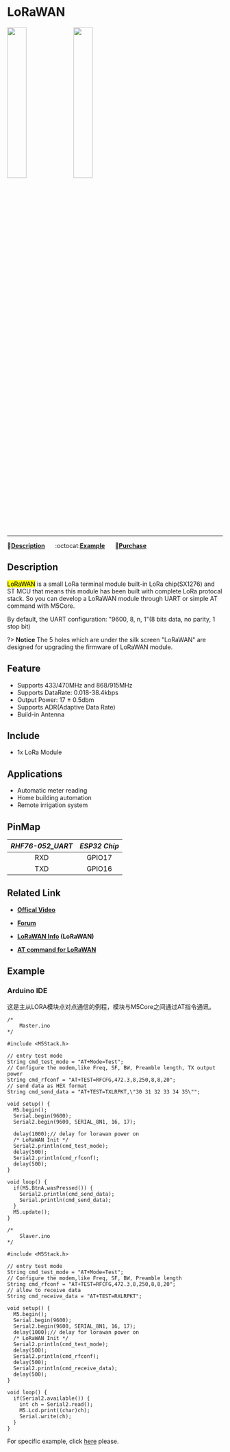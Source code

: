 # LoRaWAN

<img src="assets/img/product_pics/module/module_lorawan_01.png" width="30%" height="30%"> <img src="assets/img/product_pics/module/module_lorawan_02.png" width="30%" height="30%">

***

:memo:**[Description](#Description)**&nbsp;&nbsp;&nbsp;&nbsp;&nbsp;&nbsp;:octocat:**[Example](#Example)**&nbsp;&nbsp;&nbsp;&nbsp;&nbsp;&nbsp;🛒**[Purchase](https://www.aliexpress.com/store/product/M5Stack-New-LoRaWAN-Module-433-470Mhz-868-915MHz-with-Internal-Antenna-and-MCX-External-Antenna-Port/3226069_32953098569.html?spm=a2g1y.12024536.productList_5885011.pic_2)**

<!-- :memo:**[Description](#Description)**&nbsp;&nbsp;&nbsp;&nbsp;&nbsp;&nbsp;:octocat:**[Example](#Example)**&nbsp;&nbsp;&nbsp;&nbsp;&nbsp;&nbsp;:electric_plug:**[Schematic](#Schematic)**&nbsp;&nbsp;&nbsp;&nbsp;&nbsp;&nbsp;🛒**[Purchase](https://www.aliexpress.com/store/product/M5Stack-New-LoRaWAN-Module-433-470Mhz-868-915MHz-with-Internal-Antenna-and-MCX-External-Antenna-Port/3226069_32953098569.html?spm=a2g1y.12024536.productList_5885011.pic_2)** -->

## Description

<mark>LoRaWAN</mark> is a small LoRa terminal module built-in LoRa chip(SX1276) and ST MCU that means this module has been built with complete LoRa protocal stack. So you can develop a LoRaWAN module through UART or simple AT command with M5Core.

By default, the UART configuration: "9600, 8, n, 1"(8 bits data, no parity, 1 stop bit)

?> **Notice** The 5 holes which are under the silk screen "LoRaWAN" are designed for upgrading the firmware of LoRaWAN module.

## Feature

-  Supports 433/470MHz and 868/915MHz
-  Supports DataRate: 0.018-38.4kbps
-  Output Power: 17 ± 0.5dbm
-  Supports ADR(Adaptive Data Rate)
-  Build-in Antenna

## Include

-  1x LoRa Module

## Applications

-  Automatic meter reading
-  Home building automation
-  Remote irrigation system

## PinMap

| *RHF76-052_UART* | *ESP32 Chip* |
| :----------: |:------------: |
| RXD       | GPIO17    |
| TXD      | GPIO16     |

## Related Link

- **[Offical Video](https://www.youtube.com/channel/UCozgFVglWYQXbvTmGyS739w)**

- **[Forum](http://forum.m5stack.com/)**

- **[LoRaWAN Info](http://wiki.ai-thinker.com/sx127x-052) (LoRaWAN)**

- **[AT command for LoRaWAN](http://wiki.ai-thinker.com/_media/rhf-ps01509_lorawan_class_ac_at_command_specification_-_v4.4.pdf)**

## Example

### Arduino IDE

这是主从LORA模块点对点通信的例程，模块与M5Core之间通过AT指令通讯。

```arduino
/*
    Master.ino
*/

#include <M5Stack.h>

// entry test mode
String cmd_test_mode = "AT+Mode=Test";
// Configure the modem,like Freq, SF, BW, Preamble length, TX output power
String cmd_rfconf = "AT+TEST=RFCFG,472.3,8,250,8,8,20";
// send data as HEX format
String cmd_send_data = "AT+TEST=TXLRPKT,\"30 31 32 33 34 35\"";

void setup() {
  M5.begin();
  Serial.begin(9600);
  Serial2.begin(9600, SERIAL_8N1, 16, 17);

  delay(1000);// delay for lorawan power on
  /* LoRaWAN Init */
  Serial2.println(cmd_test_mode);
  delay(500);
  Serial2.println(cmd_rfconf);
  delay(500);
}

void loop() {
  if(M5.BtnA.wasPressed()) {
    Serial2.println(cmd_send_data);
    Serial.println(cmd_send_data);
  }
  M5.update();
}
```

```arduino
/*
    Slaver.ino
*/

#include <M5Stack.h>

// entry test mode
String cmd_test_mode = "AT+Mode=Test";
// Configure the modem,like Freq, SF, BW, Preamble length
String cmd_rfconf = "AT+TEST=RFCFG,472.3,8,250,8,8,20";
// allow to receive data
String cmd_receive_data = "AT+TEST=RXLRPKT";

void setup() {
  M5.begin();
  Serial.begin(9600);
  Serial2.begin(9600, SERIAL_8N1, 16, 17);
  delay(1000);// delay for lorawan power on
  /* LoRaWAN Init */
  Serial2.println(cmd_test_mode);
  delay(500);
  Serial2.println(cmd_rfconf);
  delay(500);
  Serial2.println(cmd_receive_data);
  delay(500);
}

void loop() {
  if(Serial2.available()) {
    int ch = Serial2.read();
    M5.Lcd.print((char)ch);
    Serial.write(ch);
  }
}
```

For specific example, click [here](https://github.com/m5stack/M5-ProductExampleCodes/tree/master/Module/LORAWAN/Arduino) please.

<!-- ## Schematic -->

<!-- <img src="assets/img/product_pics/module/gps_sch.png"> -->